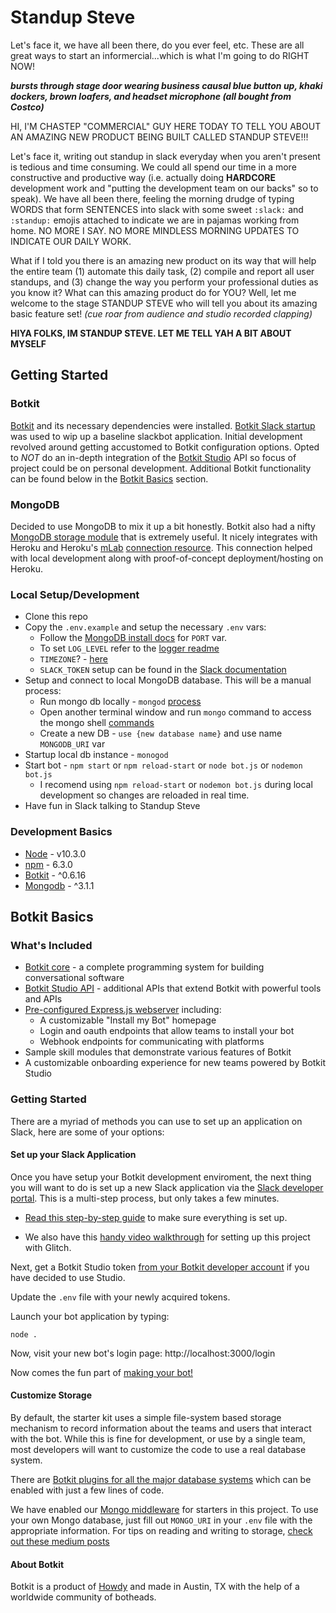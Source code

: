 # Standup Steve

Let's face it, we have all been there, do you ever feel, etc. These are all great ways to start an informercial...which is what I'm going to do RIGHT NOW! 

***bursts through stage door wearing business causal blue button up, khaki dockers, brown loafers, and headset microphone (all bought from Costco)***

HI, I'M CHASTEP "COMMERCIAL" GUY HERE TODAY TO TELL YOU ABOUT AN AMAZING NEW PRODUCT BEING BUILT CALLED STANDUP STEVE!!! 

Let's face it, writing out standup in slack everyday when you aren't present is tedious and time consuming. We could all spend our time in a more constructive and productive way (i.e. actually doing **HARDCORE** development work and "putting the development team on our backs" so to speak). We have all been there, feeling the morning drudge of typing WORDS that form SENTENCES into slack with some sweet `:slack:` and `:standup:` emojis attached to indicate we are in pajamas working from home. NO MORE I SAY. NO MORE MINDLESS MORNING UPDATES TO INDICATE OUR DAILY WORK.

What if I told you there is an amazing new product on its way that will help the entire team (1) automate this daily task, (2) compile and report all user standups, and (3) change the way you perform your professional duties as you know it? What can this amazing product do for YOU? Well, let me welcome to the stage STANDUP STEVE who will tell you about its amazing basic feature set! *(cue roar from audience and studio recorded clapping)*

**HIYA FOLKS, IM STANDUP STEVE. LET ME TELL YAH A BIT ABOUT MYSELF**

## Getting Started

### Botkit
[Botkit](https://botkit.ai/getstarted.html) and its necessary dependencies were installed. [Botkit Slack startup](https://botkit.ai/docs/readme-slack.html#getting-started) was used to wip up a baseline slackbot application. Initial development revolved around getting accustomed to Botkit configuration options. Opted to _NOT_ do an in-depth integration of the [Botkit Studio](https://studio.botkit.ai/signup?code=slackglitch) API so focus of project could be on personal development. Additional Botkit functionality can be found below in the [Botkit Basics](#botkit-basics) section.

### MongoDB
Decided to use MongoDB to mix it up a bit honestly. Botkit also had a nifty [MongoDB storage module](https://github.com/howdyai/botkit-storage-mongo) that is extremely useful. It nicely integrates with Heroku and Heroku's [mLab](https://www.mlab.com/) [connection resource](https://elements.heroku.com/addons/mongolab). This connection helped with local development along with proof-of-concept deployment/hosting on Heroku.

### Local Setup/Development
* Clone this repo
* Copy the `.env.example` and setup the necessary `.env` vars:
  * Follow the [MongoDB install docs](https://docs.mongodb.com/manual/installation/) for `PORT` var.
  * To set `LOG_LEVEL` refer to the [logger readme](https://github.com/erdc-itl/node-logger#readme)
  * `TIMEZONE`? - [here](https://momentjs.com/timezone/docs/)
  * `SLACK_TOKEN` setup can be found in the [Slack documentation](https://api.slack.com/bot-users#creating-bot-user)
* Setup and connect to local MongoDB database. This will be a manual process:
  * Run mongo db locally - `mongod` [process](https://docs.mongodb.com/manual/reference/program/mongod/)
  * Open another terminal window and run `mongo` command to access the mongo shell [commands](https://docs.mongodb.com/manual/mongo/)
  * Create a new DB - `use {new database name}` and use name `MONGODB_URI` var
* Startup local db instance - `monogod`
* Start bot - `npm start` or `npm reload-start` or `node bot.js` or `nodemon bot.js`
  * I recomend using `npm reload-start` or `nodemon bot.js` during local development so changes are reloaded in real time.
* Have fun in Slack talking to Standup Steve

### Development Basics
* [Node](https://nodejs.org/en/) - v10.3.0
* [npm](https://www.npmjs.com/) - 6.3.0
* [Botkit](https://github.com/howdyai/botkit) - ^0.6.16
* [Mongodb](https://www.mongodb.com/) - ^3.1.1


## Botkit Basics

### What's Included
* [Botkit core](https://github.com/howdyai/botkit/blob/master/docs/readme.md#developing-with-botkit) - a complete programming system for building conversational software
* [Botkit Studio API](https://github.com/howdyai/botkit/blob/master/docs/readme-studio.md#function-index) - additional APIs that extend Botkit with powerful tools and APIs
* [Pre-configured Express.js webserver](https://expressjs.com/) including:
   * A customizable "Install my Bot" homepage
   * Login and oauth endpoints that allow teams to install your bot
   * Webhook endpoints for communicating with platforms
* Sample skill modules that demonstrate various features of Botkit
* A customizable onboarding experience for new teams powered by Botkit Studio

### Getting Started

There are a myriad of methods you can use to set up an application on Slack, here are some of your options:

#### Set up your Slack Application 
Once you have setup your Botkit development enviroment, the next thing you will want to do is set up a new Slack application via the [Slack developer portal](https://api.slack.com/). This is a multi-step process, but only takes a few minutes. 

* [Read this step-by-step guide](https://github.com/howdyai/botkit/blob/master/docs/slack-events-api.md) to make sure everything is set up. 

* We also have this [handy video walkthrough](https://youtu.be/us2zdf0vRz0) for setting up this project with Glitch.

Next, get a Botkit Studio token [from your Botkit developer account](https://studio.botkit.ai/) if you have decided to use Studio. 

Update the `.env` file with your newly acquired tokens.

Launch your bot application by typing:

`node .`

Now, visit your new bot's login page: http://localhost:3000/login

Now comes the fun part of [making your bot!](https://github.com/howdyai/botkit/blob/master/docs/readme.md#basic-usage)

#### Customize Storage

By default, the starter kit uses a simple file-system based storage mechanism to record information about the teams and users that interact with the bot. While this is fine for development, or use by a single team, most developers will want to customize the code to use a real database system.

There are [Botkit plugins for all the major database systems](https://github.com/howdyai/botkit/blob/master/docs/readme-middlewares.md#storage-modules) which can be enabled with just a few lines of code.

We have enabled our [Mongo middleware]() for starters in this project. To use your own Mongo database, just fill out `MONGO_URI` in your `.env` file with the appropriate information. For tips on reading and writing to storage, [check out these medium posts](https://botkit.groovehq.com/knowledge_base/categories/build-a-bot)

#### About Botkit

Botkit is a product of [Howdy](https://howdy.ai) and made in Austin, TX with the help of a worldwide community of botheads.


